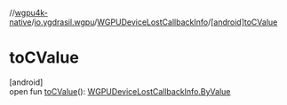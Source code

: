 //[wgpu4k-native](../../../index.md)/[io.ygdrasil.wgpu](../index.md)/[WGPUDeviceLostCallbackInfo](index.md)/[[android]toCValue]([android]to-c-value.md)

# toCValue

[android]\
open fun [toCValue]([android]to-c-value.md)(): [WGPUDeviceLostCallbackInfo.ByValue](../../io.ygdrasil.wgpu.android/-w-g-p-u-device-lost-callback-info/-by-value/index.md)